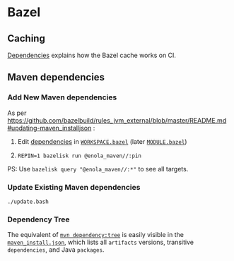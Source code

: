 <!--
    SPDX-License-Identifier: Apache-2.0

    Copyright 2023-2024 The Enola <https://enola.dev> Authors

    Licensed under the Apache License, Version 2.0 (the "License");
    you may not use this file except in compliance with the License.
    You may obtain a copy of the License at

        https://www.apache.org/licenses/LICENSE-2.0

    Unless required by applicable law or agreed to in writing, software
    distributed under the License is distributed on an "AS IS" BASIS,
    WITHOUT WARRANTIES OR CONDITIONS OF ANY KIND, either express or implied.
    See the License for the specific language governing permissions and
    limitations under the License.
-->

# Bazel

## Caching

[Dependencies](dependencies.md) explains how the Bazel cache works on CI.

## Maven dependencies

### Add New Maven dependencies

As per https://github.com/bazelbuild/rules_jvm_external/blob/master/README.md#updating-maven_installjson :

1. Edit [dependencies](dependencies.md) in [`WORKSPACE.bazel`](//WORKSPACE.bazel) (later [`MODULE.bazel`](//MODULE.bazel))

1. `REPIN=1 bazelisk run @enola_maven//:pin`

PS: Use `bazelisk query "@enola_maven//:*"` to see all targets.

### Update Existing Maven dependencies

    ./update.bash

### Dependency Tree

The equivalent of [`mvn dependency:tree`](https://maven.apache.org/plugins/maven-dependency-plugin/tree-mojo.html) is easily visible
in the [`maven_install.json`](//maven_install.json), which lists all `artifacts` versions, transitive `dependencies`, and Java `packages`.
